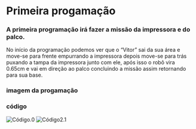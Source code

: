 # Primeira progamação
### A primeira programação irá fazer a missão da impressora e do palco.
No início da programação podemos ver que o “Vitor” sai da sua área e move-se para frente empurrando a impressora depois move-se para trás puxando a tampa da impressora junto com ele,
após isso o robô vira 0.65cm e vai em direção ao palco concluindo a missão assim retornando para sua base. 
### imagem da progamação 


### código
![Código](impressora_e_palco.llsp3).0
![Código2](impressora_palco_v1.llsp3).1


